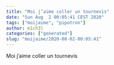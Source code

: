 ```yaml
---
title: "Moi j’aime coller un tournevis"
date: "Sun Aug  2 00:05:41 CEST 2020"
tags: ["moijaime", "pipotron"]
author: m1ch3l
categories: ["generated"]
slug: "moijaime/2020-08-02-00:05:41"
---
```


Moi j’aime coller un tournevis
